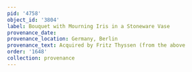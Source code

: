 ```yaml
---
pid: '4758'
object_id: '3804'
label: Bouquet with Mourning Iris in a Stoneware Vase
provenance_date:
provenance_location: Germany, Berlin
provenance_text: Acquired by Fritz Thyssen (from the above
order: '1648'
collection: provenance
---
```

